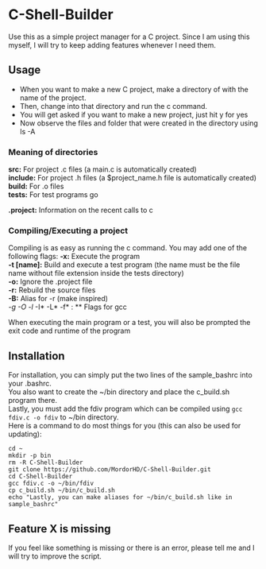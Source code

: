 # C-Shell-Builder

Use this as a simple project manager for a C project.
Since I am using this myself, I will try to keep adding features whenever I need them.

## Usage

- When you want to make a new C project, make a directory of with the name of the project.
- Then, change into that directory and run the c command.
- You will get asked if you want to make a new project, just hit y for yes
- Now observe the files and folder that were created in the directory using ls -A

### Meaning of directories

**src:** For project .c files (a main.c is automatically created)<br>
**include:** For project .h files (a $project\_name.h file is automatically created)<br>
**build:** For .o files<br>
**tests:** For test programs go<br>

**.project:** Information on the recent calls to c

### Compiling/Executing a project

Compiling is as easy as running the c command. You may add one of the following flags:
**-x:** Execute the program<br>
**-t [name]:** Build and execute a test program (the name must be the file name without file extension inside the tests directory)<br>
**-o:** Ignore the .project file<br>
**-r:** Rebuild the source files<br>
**-B:** Alias for -r (make inspired) <br>
**-g -O* -l* -I* -L* -f* : ** Flags for gcc<br>

When executing the main program or a test, you will also be prompted the exit code and runtime of the program

## Installation

For installation, you can simply put the two lines of the sample\_bashrc into your .bashrc.<br>
You also want to create the ~/bin directory and place the c\_build.sh program there.<br>
Lastly, you must add the fdiv program which can be compiled using `gcc fdiv.c -o fdiv` to ~/bin directory.<br>
Here is a command to do most things for you (this can also be used for updating):
```
cd ~
mkdir -p bin
rm -R C-Shell-Builder
git clone https://github.com/MordorHD/C-Shell-Builder.git
cd C-Shell-Builder
gcc fdiv.c -o ~/bin/fdiv
cp c_build.sh ~/bin/c_build.sh
echo "Lastly, you can make aliases for ~/bin/c_build.sh like in sample_bashrc"
```

## Feature X is missing

If you feel like something is missing or there is an error, please tell me and I will try to improve the script.
